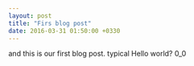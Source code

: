 ```yaml
---
layout: post
title: "Firs blog post"
date: 2016-03-31 01:50:00 +0330
---
```

and this is our first blog post.
typical Hello world?
0_0
